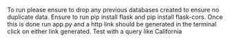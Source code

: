 To run please ensure to drop any previous databases created to ensure no duplicate data. Ensure to run pip install flask and pip install flask-cors.
Once this is done run app.py and a http link should be generated in the terminal click on either link generated. Test with a query like California
